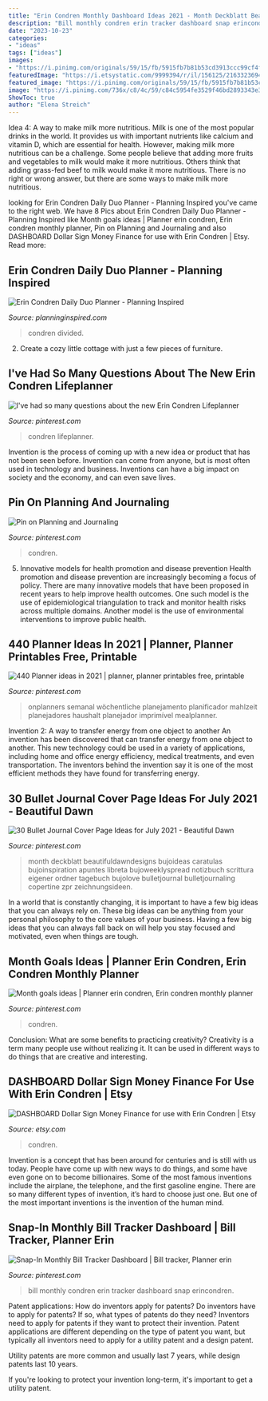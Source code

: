 ```yaml
---
title: "Erin Condren Monthly Dashboard Ideas 2021 - Month Deckblatt Beautifuldawndesigns Bujoideas Caratulas Bujoinspiration Apuntes Libreta Bujoweeklyspread Notizbuch Scrittura Eigener Ordner Tagebuch Bujolove Bulletjournal Bulletjournaling Copertine Zpr Zeichnungsideen"
description: "Bill monthly condren erin tracker dashboard snap erincondren"
date: "2023-10-23"
categories:
- "ideas"
tags: ["ideas"]
images:
- "https://i.pinimg.com/originals/59/15/fb/5915fb7b81b53cd3913ccc99cf4fc833.jpg"
featuredImage: "https://i.etsystatic.com/9999394/r/il/156125/2163323694/il_1140xN.2163323694_ltz9.jpg"
featured_image: "https://i.pinimg.com/originals/59/15/fb/5915fb7b81b53cd3913ccc99cf4fc833.jpg"
image: "https://i.pinimg.com/736x/c8/4c/59/c84c5954fe3529f46bd2893343e30849.jpg"
ShowToc: true
author: "Elena Streich"
---
```



Idea 4: A way to make milk more nutritious.
Milk is one of the most popular drinks in the world. It provides us with important nutrients like calcium and vitamin D, which are essential for health. However, making milk more nutritious can be a challenge. Some people believe that adding more fruits and vegetables to milk would make it more nutritious. Others think that adding grass-fed beef to milk would make it more nutritious. There is no right or wrong answer, but there are some ways to make milk more nutritious.

	

		
looking for Erin Condren Daily Duo Planner - Planning Inspired you've came to the right web. We have 8 Pics about Erin Condren Daily Duo Planner - Planning Inspired like Month goals ideas | Planner erin condren, Erin condren monthly planner, Pin on Planning and Journaling and also DASHBOARD Dollar Sign Money Finance for use with Erin Condren | Etsy. Read more:
		
    
## Erin Condren Daily Duo Planner - Planning Inspired

<img loading=lazy src="https://www.planninginspired.com/wp-content/uploads/2020/06/dailyduo9.jpg" onerror="this.onerror=null;this.src='https://tse3.mm.bing.net/th?id=OIP.jPEAfmD6QibTqiyoVRC2EQHaEK&amp;pid=15.1';" alt="Erin Condren Daily Duo Planner - Planning Inspired">

_Source: planninginspired.com_

>condren divided. 

	

2. Create a cozy little cottage with just a few pieces of furniture.

    
## I&#039;ve Had So Many Questions About The New Erin Condren Lifeplanner

<img loading=lazy src="https://i.pinimg.com/originals/59/15/fb/5915fb7b81b53cd3913ccc99cf4fc833.jpg" onerror="this.onerror=null;this.src='https://tse3.mm.bing.net/th?id=OIP.-CKsbhgVm4s82Y3g7rDxagHaHa&amp;pid=15.1';" alt="I&#039;ve had so many questions about the new Erin Condren Lifeplanner">

_Source: pinterest.com_

>condren lifeplanner. 

	

Invention is the process of coming up with a new idea or product that has not been seen before. Invention can come from anyone, but is most often used in technology and business. Inventions can have a big impact on society and the economy, and can even save lives.

    
## Pin On Planning And Journaling

<img loading=lazy src="https://i.pinimg.com/originals/51/bc/db/51bcdbf659208f6a1c5ec72ef04a3662.jpg" onerror="this.onerror=null;this.src='https://tse1.mm.bing.net/th?id=OIP.2HL8Ncmep8rA7ebMvjucbgHaHa&amp;pid=15.1';" alt="Pin on Planning and Journaling">

_Source: pinterest.com_

>condren. 

	

5) Innovative models for health promotion and disease prevention
Health promotion and disease prevention are increasingly becoming a focus of policy. There are many innovative models that have been proposed in recent years to help improve health outcomes. One such model is the use of epidemiological triangulation to track and monitor health risks across multiple domains. Another model is the use of environmental interventions to improve public health.

    
## 440 Planner Ideas In 2021 | Planner, Planner Printables Free, Printable

<img loading=lazy src="https://i.pinimg.com/236x/c8/72/fc/c872fcafe6dcc720e9cdd2799f271524.jpg" onerror="this.onerror=null;this.src='https://tse1.mm.bing.net/th?id=OIP.94HFw8inYyDLoYLTw44R6AAAAA&amp;pid=15.1';" alt="440 Planner ideas in 2021 | planner, planner printables free, printable">

_Source: pinterest.com_

>onplanners semanal wöchentliche planejamento planificador mahlzeit planejadores haushalt planejador imprimível mealplanner. 

	

Invention 2: A way to transfer energy from one object to another
An invention has been discovered that can transfer energy from one object to another. This new technology could be used in a variety of applications, including home and office energy efficiency, medical treatments, and even transportation. The inventors behind the invention say it is one of the most efficient methods they have found for transferring energy.

    
## 30 Bullet Journal Cover Page Ideas For July 2021 - Beautiful Dawn

<img loading=lazy src="https://i.pinimg.com/originals/f3/3a/95/f33a95e7a3d43af16a3d2cecf9993778.jpg" onerror="this.onerror=null;this.src='https://tse3.mm.bing.net/th?id=OIP.IZARuBQLsjzSjYdeHW1ifwHaHa&amp;pid=15.1';" alt="30 Bullet Journal Cover Page Ideas for July 2021 - Beautiful Dawn">

_Source: pinterest.com_

>month deckblatt beautifuldawndesigns bujoideas caratulas bujoinspiration apuntes libreta bujoweeklyspread notizbuch scrittura eigener ordner tagebuch bujolove bulletjournal bulletjournaling copertine zpr zeichnungsideen. 

	

In a world that is constantly changing, it is important to have a few big ideas that you can always rely on. These big ideas can be anything from your personal philosophy to the core values of your business. Having a few big ideas that you can always fall back on will help you stay focused and motivated, even when things are tough.

    
## Month Goals Ideas | Planner Erin Condren, Erin Condren Monthly Planner

<img loading=lazy src="https://i.pinimg.com/736x/c8/4c/59/c84c5954fe3529f46bd2893343e30849.jpg" onerror="this.onerror=null;this.src='https://tse4.mm.bing.net/th?id=OIP.ve0PQAmbNSN-ctISYE03aAHaHa&amp;pid=15.1';" alt="Month goals ideas | Planner erin condren, Erin condren monthly planner">

_Source: pinterest.com_

>condren. 

	

Conclusion: What are some benefits to practicing creativity?
Creativity is a term many people use without realizing it. It can be used in different ways to do things that are creative and interesting.

    
## DASHBOARD Dollar Sign Money Finance For Use With Erin Condren | Etsy

<img loading=lazy src="https://i.etsystatic.com/9999394/r/il/156125/2163323694/il_1140xN.2163323694_ltz9.jpg" onerror="this.onerror=null;this.src='https://tse1.mm.bing.net/th?id=OIP.lftBbrqaCIMqi0EvlZFx3wHaHu&amp;pid=15.1';" alt="DASHBOARD Dollar Sign Money Finance for use with Erin Condren | Etsy">

_Source: etsy.com_

>condren. 

	

Invention is a concept that has been around for centuries and is still with us today. People have come up with new ways to do things, and some have even gone on to become billionaires. Some of the most famous inventions include the airplane, the telephone, and the first gasoline engine. There are so many different types of invention, it’s hard to choose just one. But one of the most important inventions is the invention of the human mind.

    
## Snap-In Monthly Bill Tracker Dashboard | Bill Tracker, Planner Erin

<img loading=lazy src="https://i.pinimg.com/originals/25/f6/f0/25f6f024074dcde5bc13da111341cf75.png" onerror="this.onerror=null;this.src='https://tse4.mm.bing.net/th?id=OIP.D5B-4NB_l-2lR87ylVUtegHaHa&amp;pid=15.1';" alt="Snap-In Monthly Bill Tracker Dashboard | Bill tracker, Planner erin">

_Source: pinterest.com_

>bill monthly condren erin tracker dashboard snap erincondren. 

	

Patent applications: How do inventors apply for patents?
Do inventors have to apply for patents? If so, what types of patents do they need?
Inventors need to apply for patents if they want to protect their invention. Patent applications are different depending on the type of patent you want, but typically all inventors need to apply for a utility patent and a design patent. 

 Utility patents are more common and usually last 7 years, while design patents last 10 years. 

If you're looking to protect your invention long-term, it's important to get a utility patent.

